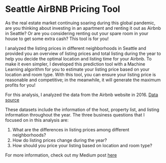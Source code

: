 # Seattle AirBNB Pricing Tool

As the real estate market continuing soaring during this global pandemic, are you thinking about investing in an apartment and renting it out as Airbnb in Seattle? Or are you considering renting out your spare room in your house to get some extra cash? This tool is for you! 

I analyzed the listing prices in different neighborhoods in Seattle and provided you an overview of listing prices and total listing during the year to help you decide the optimal location and listing time for your Airbnb. To make it even simpler, I developed this prediction tool with a Machine Learning algorithm for you to estimate your listing price based on your location and room type. With this tool, you can ensure your listing price is reasonable and competitive; in the meanwhile, it will generate the maximum profits for you!  

For this analysis, I analyzed the data from the Airbnb website in 2016. [Data source](https://www.kaggle.com/airbnb/seattle) 

These datasets include the information of the host, property list, and listing information throughout the year. The three business questions that I focused on in this analysis are:

1.	What are the differences in listing prices among different neighborhoods?
2.	How do listing prices change during the year?
3.	How should you price your listing based on location and room type?

For more information, check out my Medium post [here](https://drboli.medium.com/thinking-about-listing-your-airbnb-in-seattle-check-out-this-pricing-tool-first-3f42f42f33ec)
